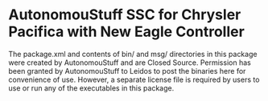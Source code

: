 # AutonomouStuff SSC for Chrysler Pacifica with New Eagle Controller
The package.xml and contents of bin/ and msg/ directories in this package were created by AutonomouStuff and are Closed Source. Permission has been granted by AutonomouStuff to Leidos to post the binaries here for convenience of use. However, a separate license file is required by users to use or run any of the executables in this package. 

